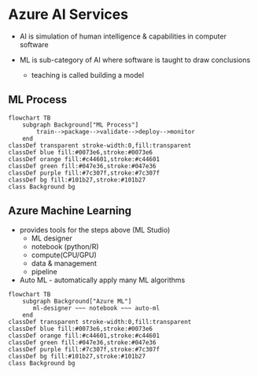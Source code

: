 # Azure AI Services

* AI is simulation of human intelligence & capabilities in computer software

* ML is sub-category of AI where software is taught to draw conclusions
  * teaching is called building a model

## ML Process


```mermaid
flowchart TB
    subgraph Background["ML Process"]
        train-->package-->validate-->deploy-->monitor
    end
classDef transparent stroke-width:0,fill:transparent
classDef blue fill:#0073e6,stroke:#0073e6
classDef orange fill:#c44601,stroke:#c44601
classDef green fill:#047e36,stroke:#047e36
classDef purple fill:#7c307f,stroke:#7c307f
classDef bg fill:#101b27,stroke:#101b27
class Background bg
```

## Azure Machine Learning

* provides tools for the steps above (ML Studio)
  * ML designer
  * notebook (python/R)
  * compute(CPU/GPU)
  * data & management
  * pipeline
* Auto ML - automatically apply many ML algorithms

```mermaid
flowchart TB
    subgraph Background["Azure ML"]
       ml-designer ~~~ notebook ~~~ auto-ml 
    end
classDef transparent stroke-width:0,fill:transparent
classDef blue fill:#0073e6,stroke:#0073e6
classDef orange fill:#c44601,stroke:#c44601
classDef green fill:#047e36,stroke:#047e36
classDef purple fill:#7c307f,stroke:#7c307f
classDef bg fill:#101b27,stroke:#101b27
class Background bg
```
